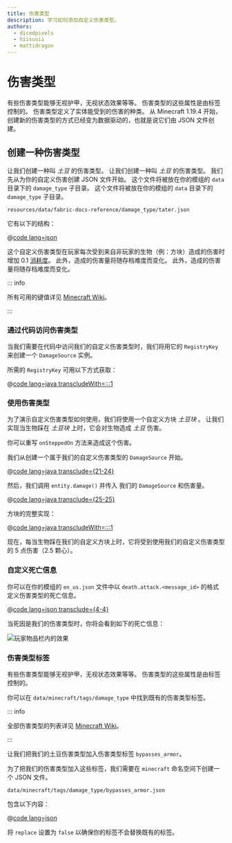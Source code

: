 ```yaml
---
title: 伤害类型
description: 学习如何添加自定义伤害类型。
authors:
  - dicedpixels
  - hiisuuii
  - mattidragon
---
```


# 伤害类型

有些伤害类型能够无视护甲，无视状态效果等等。 伤害类型的这些属性是由标签控制的。 伤害类型定义了实体能受到的伤害的种类。 从 Minecraft 1.19.4 开始，创建新的伤害类型的方式已经变为数据驱动的，也就是说它们由 JSON 文件创建。

## 创建一种伤害类型

让我们创建一种叫 _土豆_ 的伤害类型。 让我们创建一种叫 _土豆_ 的伤害类型。 我们先从为你的自定义伤害创建 JSON 文件开始。 这个文件将被放在你的模组的 `data` 目录下的 `damage_type` 子目录。 这个文件将被放在你的模组的 `data` 目录下的 `damage_type` 子目录。

```:no-line-numbers
resources/data/fabric-docs-reference/damage_type/tater.json
```

它有以下的结构：

@[code lang=json](@/reference/latest/src/main/generated/data/fabric-docs-reference/damage_type/tater.json)

这个自定义伤害类型在玩家每次受到来自非玩家的生物（例：方块）造成的伤害时增加 0.1 [消耗度](https://zh.minecraft.wiki/w/饥饿#饥饿因素)。 此外，造成的伤害量将随存档难度而变化。 此外，造成的伤害量将随存档难度而变化。

::: info

所有可用的键值详见 [Minecraft Wiki](https://zh.minecraft.wiki/w/伤害类型/JSON格式)。

:::

### 通过代码访问伤害类型

当我们需要在代码中访问我们的自定义伤害类型时，我们将用它的 `RegistryKey` 来创建一个 `DamageSource` 实例。

所需的 `RegistryKey` 可用以下方式获取：

@[code lang=java transcludeWith=:::1](@/reference/latest/src/main/java/com/example/docs/damage/FabricDocsReferenceDamageTypes.java)

### 使用伤害类型

为了演示自定义伤害类型如何使用，我们将使用一个自定义方块 _土豆块_ 。 让我们实现当生物踩在 _土豆块_ 上时，它会对生物造成 _土豆_ 伤害。

你可以重写 `onSteppedOn` 方法来造成这个伤害。

我们从创建一个属于我们的自定义伤害类型的 `DamageSource` 开始。

@[code lang=java transclude={21-24}](@/reference/latest/src/main/java/com/example/docs/damage/TaterBlock.java)

然后，我们调用 `entity.damage()` 并传入 我们的 `DamageSource` 和伤害量。

@[code lang=java transclude={25-25}](@/reference/latest/src/main/java/com/example/docs/damage/TaterBlock.java)

方块的完整实现：

@[code lang=java transcludeWith=:::1](@/reference/latest/src/main/java/com/example/docs/damage/TaterBlock.java)

现在，每当生物踩在我们的自定义方块上时，它将受到使用我们的自定义伤害类型的 5 点伤害（2.5 颗心）。

### 自定义死亡信息

你可以在你的模组的 `en_us.json` 文件中以 `death.attack.<message_id>` 的格式定义伤害类型的死亡信息。

@[code lang=json transclude={4-4}](@/reference/latest/src/main/resources/assets/fabric-docs-reference/lang/en_us.json)

当死因是我们的伤害类型时，你将会看到如下的死亡信息：

![玩家物品栏内的效果](/assets/develop/tater-damage-death.png)

### 伤害类型标签

有些伤害类型能够无视护甲，无视状态效果等等。 伤害类型的这些属性是由标签控制的。

你可以在 `data/minecraft/tags/damage_type` 中找到既有的伤害类型标签。

::: info

全部伤害类型的列表详见 [Minecraft Wiki](https://zh.minecraft.wiki/w/标签#伤害类型)。

:::

让我们把我们的土豆伤害类型加入伤害类型标签 `bypasses_armor`。

为了把我们的伤害类型加入这些标签，我们需要在 `minecraft` 命名空间下创建一个 JSON 文件。

```:no-line-numbers
data/minecraft/tags/damage_type/bypasses_armor.json
```

包含以下内容：

@[code lang=json](@/reference/latest/src/main/generated/data/minecraft/tags/damage_type/bypasses_armor.json)

将 `replace` 设置为 `false` 以确保你的标签不会替换既有的标签。

